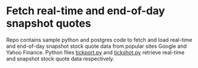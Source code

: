 # Fetch real-time and end-of-day snapshot quotes

Repo contains sample python and postgres code to fetch and load real-time and end-of-day snapshot stock quote data from popular sites Google and Yahoo Finance. Python files [tickport.py](https://github.com/clarencebowen/get-realtime-stock-quotes/blob/master/tickport.py) and [tickshot.py](https://github.com/clarencebowen/get-realtime-stock-quotes/blob/master/tickshot.py) retrieve real-time and snapshot stock quote data respectively.
